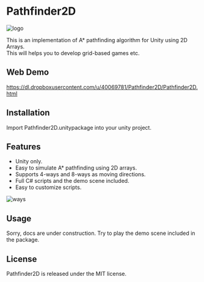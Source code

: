 Pathfinder2D
============

![logo](https://dl.dropboxusercontent.com/u/40069781/Pathfinder2D/7708b0f1e1ed639c0972977cd1fa09cb.png)

This is an implementation of A* pathfinding algorithm for Unity using 2D Arrays.  
This will helps you to develop grid-based games etc.

## Web Demo
https://dl.dropboxusercontent.com/u/40069781/Pathfinder2D/Pathfinder2D.html

## Installation
Import Pathfinder2D.unitypackage into your unity project.

## Features
* Unity only.
* Easy to simulate A* pathfinding using 2D arrays.
* Supports 4-ways and 8-ways as moving directions.
* Full C# scripts and the demo scene included.
* Easy to customize scripts.

![ways](https://dl.dropboxusercontent.com/u/40069781/Pathfinder2D/arrow.png)

## Usage
Sorry, docs are under construction.
Try to play the demo scene included in the package. 

## License
Pathfinder2D is released under the MIT license. 
